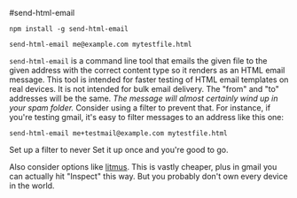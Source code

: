 #send-html-email

```
npm install -g send-html-email

send-html-email me@example.com mytestfile.html
```

`send-html-email` is a command line tool that emails the given file to the given address with the correct content type so it renders as an HTML email message. This tool is intended for faster testing of HTML email templates on real devices. It is not intended for bulk email delivery. The "from" and "to" addresses will be the same. *The message will almost certainly wind up in your spam folder.* Consider using a filter to prevent that. For instance, if you're testing gmail, it's easy to filter messages to an address like this one:

```
send-html-email me+testmail@example.com mytestfile.html
```

Set up a filter to never Set it up once and you're good to go.

Also consider options like [litmus](http://litmus.com). This is vastly cheaper, plus in gmail you can actually hit "Inspect" this way. But you probably don't own every device in the world.
